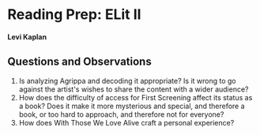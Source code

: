 # Reading Prep: ELit II

#### Levi Kaplan

## Questions and Observations

1. Is analyzing Agrippa and decoding it appropriate? Is it wrong to go against the artist's wishes to share the content with a wider audience?
2. How does the difficulty of access for First Screening affect its status as a book? Does it make it more mysterious and special, and therefore a book, or too hard to approach, and therefore not for everyone?
3. How does With Those We Love Alive craft a personal experience?